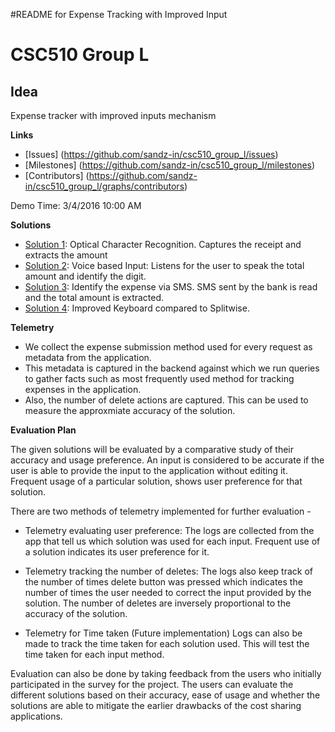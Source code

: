 #README for Expense Tracking with Improved Input
# CSC510 Group L
## Idea
Expense tracker with improved inputs mechanism

**Links**
* [Issues] (https://github.com/sandz-in/csc510_group_l/issues)
* [Milestones] (https://github.com/sandz-in/csc510_group_l/milestones)
* [Contributors] (https://github.com/sandz-in/csc510_group_l/graphs/contributors)

Demo Time: 3/4/2016 10:00 AM

**Solutions**
* [Solution 1](https://github.com/sandz-in/csc510_group_l/tree/master/ImageClicker): Optical Character Recognition. Captures the receipt and extracts the amount
* [Solution 2](https://github.com/sandz-in/csc510_group_l/tree/master/Demo): Voice based Input: Listens for the user to speak the total amount and identify the digit.
* [Solution 3](https://github.com/sandz-in/csc510_group_l/tree/master/smsFeed): Identify the expense via SMS. SMS sent by the bank is read and the total amount is extracted.
* [Solution 4](https://github.com/sandz-in/csc510_group_l/tree/master/ExpenseSharingInterface): Improved Keyboard compared to Splitwise.

**Telemetry**
* We collect the expense submission method used for every request as metadata from the application.
* This metadata is captured in the backend against which we run queries to gather facts such as most frequently used method for tracking expenses in the application.
* Also, the number of delete actions are captured. This can be used to measure the approxmiate accuracy of the solution.

**Evaluation Plan**

The given solutions will be evaluated by a comparative study of their accuracy and usage preference. An input is considered to be accurate if the user is able to provide the input to the application without editing it. Frequent usage of a particular solution, shows user preference for that solution.

There are two methods of telemetry implemented for further evaluation -

* Telemetry evaluating user preference:
  The logs are collected from the app that tell us which solution was used for each input. Frequent use of a solution indicates its user preference for it.

* Telemetry tracking the number of deletes:
  The logs also keep track of the number of times delete button was pressed which indicates the number of times the user needed to correct the input provided by the solution. The number of deletes are inversely proportional to the accuracy of the solution.

* Telemetry for Time taken (Future implementation)
  Logs can also be made to track the time taken for each solution used. This will test the time taken for each input method.

Evaluation can also be done by taking feedback from the users who initially participated in the survey for the project. The users can evaluate the different solutions based on their accuracy, ease of usage and whether the solutions are able to mitigate the earlier drawbacks of the cost sharing applications.
